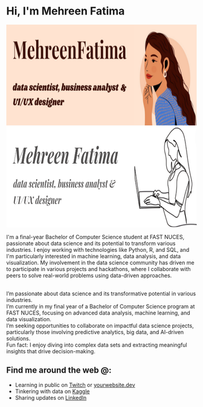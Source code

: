 # Hi, I'm Mehreen Fatima

<img src="https://raw.githubusercontent.com/mehreenminhaj/mehreenminhaj/master/Mehreen Fatima.png" alt="banner that says Mehreen Minhaj - data science enthusiast, computer science student at FAST NUCES alongside a cartoon illustration of Mehreen" width="800" height="267">

<img src="https://raw.githubusercontent.com/mehreenminhaj/mehreenminhaj/master/headerwhite.png" width="800" height="267">

I'm a final-year Bachelor of Computer Science student at FAST NUCES, passionate about data science and its potential to transform various industries. I enjoy working with technologies like Python, R, and SQL, and I'm particularly interested in machine learning, data analysis, and data visualization. My involvement in the data science community has driven me to participate in various projects and hackathons, where I collaborate with peers to solve real-world problems using data-driven approaches.

<br> I’m passionate about data science and its transformative potential in various industries.
<br>I’m currently in my final year of a Bachelor of Computer Science program at FAST NUCES, focusing on advanced data analysis, machine learning, and data visualization.
<br>I’m seeking opportunities to collaborate on impactful data science projects, particularly those involving predictive analytics, big data, and AI-driven solutions.
<br> Fun fact: I enjoy diving into complex data sets and extracting meaningful insights that drive decision-making.
## Find me around the web @:
- Learning in public on [Twitch](https://www.twitch.tv/yourusername) or [yourwebsite.dev](https://www.yourwebsite.dev)
- Tinkering with data on [Kaggle](https://www.kaggle.com/yourusername)
- Sharing updates on [LinkedIn](https://www.linkedin.com/in/yourlinkedinprofile)
